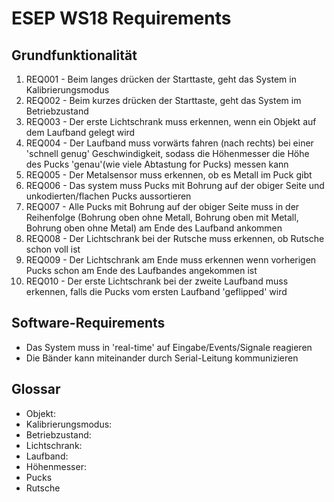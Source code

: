 # ESEP WS18 Requirements

## Grundfunktionalität

1. REQ001 - Beim langes drücken der Starttaste, geht das System in Kalibrierungsmodus
2. REQ002 - Beim kurzes drücken der Starttaste, geht das System im Betriebzustand
3. REQ003 - Der erste Lichtschrank muss erkennen, wenn ein Objekt auf dem Laufband gelegt
wird
4. REQ004 - Der Laufband muss vorwärts fahren (nach rechts) bei einer 'schnell genug'
Geschwindigkeit, sodass die Höhenmesser die Höhe des Pucks 'genau'(wie viele
Abtastung for Pucks) messen kann
5. REQ005 - Der Metalsensor muss erkennen, ob es Metall im Puck gibt
6. REQ006 - Das system muss Pucks mit Bohrung auf der obiger Seite und
unkodierten/flachen Pucks aussortieren
7. REQ007 - Alle Pucks mit Bohrung auf der obiger Seite muss in der Reihenfolge
(Bohrung oben ohne Metall, Bohrung oben mit Metall, Bohrung oben ohne Metal)
 am Ende des Laufband ankommen
8. REQ008 - Der Lichtschrank bei der Rutsche muss erkennen, ob Rutsche schon voll ist
9. REQ009 - Der Lichtschrank am Ende muss erkennen wenn vorherigen Pucks schon am Ende
des Laufbandes angekommen ist
10. REQ010 - Der erste Lichtschrank bei der zweite Laufband muss erkennen, falls die Pucks
vom ersten Laufband 'geflipped' wird

## Software-Requirements

- Das System muss in 'real-time' auf Eingabe/Events/Signale reagieren
- Die Bänder kann miteinander durch Serial-Leitung kommunizieren

## Glossar

- Objekt:
- Kalibrierungsmodus:
- Betriebzustand:
- Lichtschrank:
- Laufband:
- Höhenmesser:
- Pucks
- Rutsche

